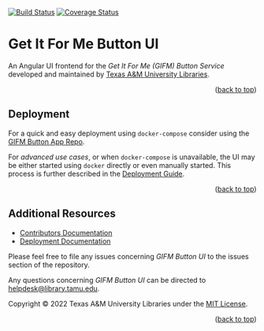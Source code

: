 <a name="readme-top"></a>
[![Build Status][build-badge]][build-status]
[![Coverage Status][coverage-badge]][coverage-status]

# Get It For Me Button UI

An Angular UI frontend for the *Get It For Me (GIFM) Button Service* developed and maintained by [Texas A&M University Libraries][tamu-library].

<div align="right">(<a href="#readme-top">back to top</a>)</div>


## Deployment

For a quick and easy deployment using `docker-compose` consider using the [GIFM Button App Repo][app-repo].

For _advanced use cases_, or when `docker-compose` is unavailable, the UI may be either started using `docker` directly or even manually started.
This process is further described in the [Deployment Guide][deployment-guide].

<div align="right">(<a href="#readme-top">back to top</a>)</div>


## Additional Resources

- [Contributors Documentation][contribute-guide]
- [Deployment Documentation][deployment-guide]

Please feel free to file any issues concerning *GIFM Button UI* to the issues section of the repository.

Any questions concerning *GIFM Button UI* can be directed to helpdesk@library.tamu.edu.

Copyright © 2022 Texas A&M University Libraries under the [MIT License][license].

<div align="right">(<a href="#readme-top">back to top</a>)</div>

<!-- LINKS -->
[build-status]: https://github.com/TAMULib/GIFMButtonUI/actions?query=workflow%3ABuild
[build-badge]: https://github.com/TAMULib/GIFMButtonUI/workflows/Build/badge.svg
[coverage-status]: https://coveralls.io/github/TAMULib/GIFMButtonUI
[coverage-badge]: https://coveralls.io/repos/github/TAMULib/GIFMButtonUI/badge.svg

[tamu-library]: http://library.tamu.edu
[app-repo]: https://github.com/TAMULib/GIFMButton

[deployment-guide]: DEPLOYING.md
[contribute-guide]: CONTRIBUTING.md
[license]: LICENSE
